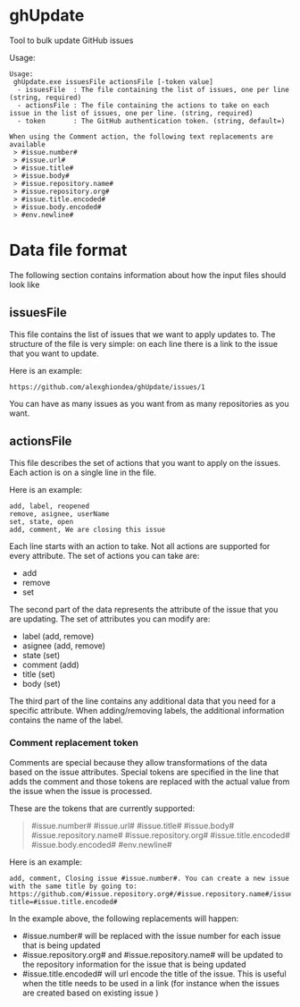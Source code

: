# ghUpdate
Tool to bulk update GitHub issues

Usage:
```
Usage:
 ghUpdate.exe issuesFile actionsFile [-token value]
  - issuesFile  : The file containing the list of issues, one per line (string, required)
  - actionsFile : The file containing the actions to take on each issue in the list of issues, one per line. (string, required)
  - token       : The GitHub authentication token. (string, default=)

When using the Comment action, the following text replacements are available
 > #issue.number#
 > #issue.url#
 > #issue.title#
 > #issue.body#
 > #issue.repository.name#
 > #issue.repository.org#
 > #issue.title.encoded#
 > #issue.body.encoded#
 > #env.newline#
```

# Data file format

The following section contains information about how the input files should look like

## issuesFile

This file contains the list of issues that we want to apply updates to. The structure of the file is very simple: on each line there is a link to the issue that
you want to update. 

Here is an example:
```
https://github.com/alexghiondea/ghUpdate/issues/1
```

You can have as many issues as you want from as many repositories as you want.

## actionsFile

This file describes the set of actions that you want to apply on the issues. Each action is on a single line in the file.

Here is an example:
```
add, label, reopened
remove, asignee, userName
set, state, open
add, comment, We are closing this issue
```

Each line starts with an action to take. Not all actions are supported for every attribute.
The set of actions you can take are:
 - add
 - remove
 - set

The second part of the data represents the attribute of the issue that you are updating.
The set of attributes you can modify are:
 - label (add, remove)
 - asignee (add, remove)
 - state (set)
 - comment (add)
 - title (set)
 - body (set)

The third part of the line contains any additional data that you need for a specific attribute. When adding/removing labels, the additional information contains the name of the label.

### Comment replacement token
Comments are special because they allow transformations of the data based on the issue attributes. Special tokens are specified in the line that adds the comment and those tokens are replaced with the actual value from the issue when the issue is processed.

These are the tokens that are currently supported:
 > #issue.number#
 > #issue.url#
 > #issue.title#
 > #issue.body#
 > #issue.repository.name#
 > #issue.repository.org#
 > #issue.title.encoded#
 > #issue.body.encoded#
 > #env.newline#

Here is an example:
```
add, comment, Closing issue #issue.number#. You can create a new issue with the same title by going to: https://github.com/#issue.repository.org#/#issue.repository.name#/issues/new?title=#issue.title.encoded#
```

In the example above, the following replacements will happen:
- #issue.number# will be replaced with the issue number for each issue that is being updated
- #issue.repository.org# and #issue.repository.name# will be updated to the repository information for the issue that is being updated
- #issue.title.encoded# will url encode the title of the issue. This is useful when the title needs to be used in a link (for instance when the issues are created based on existing issue )

